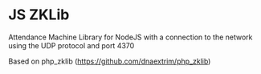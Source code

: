 # JS ZKLib #

Attendance Machine Library for NodeJS with a connection to the network using the UDP protocol and port 4370

Based on php_zklib (https://github.com/dnaextrim/php_zklib)
